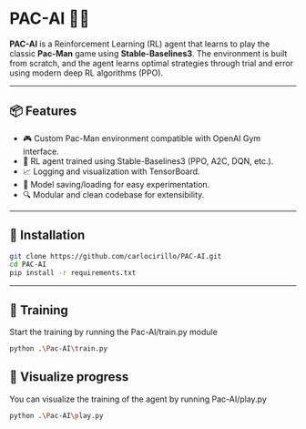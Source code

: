 # PAC-AI 🧠👾

**PAC-AI** is a Reinforcement Learning (RL) agent that learns to play the classic **Pac-Man** game using **Stable-Baselines3**. The environment is built from scratch, and the agent learns optimal strategies through trial and error using modern deep RL algorithms (PPO).

---

## 📦 Features

- 🎮 Custom Pac-Man environment compatible with OpenAI Gym interface.
- 🧠 RL agent trained using Stable-Baselines3 (PPO, A2C, DQN, etc.).
- 📈 Logging and visualization with TensorBoard.
- 💾 Model saving/loading for easy experimentation.
- 🔍 Modular and clean codebase for extensibility.

---

## 🧰 Installation

```bash
git clone https://github.com/carlocirillo/PAC-AI.git
cd PAC-AI
pip install -r requirements.txt
```

---

## 🚀 Training

Start the training by running the Pac-AI/train.py module

```bash
python .\Pac-AI\train.py
```

## 🤖 Visualize progress

You can visualize the training of the agent by running Pac-AI/play.py

```bash
python .\Pac-AI\play.py
```
